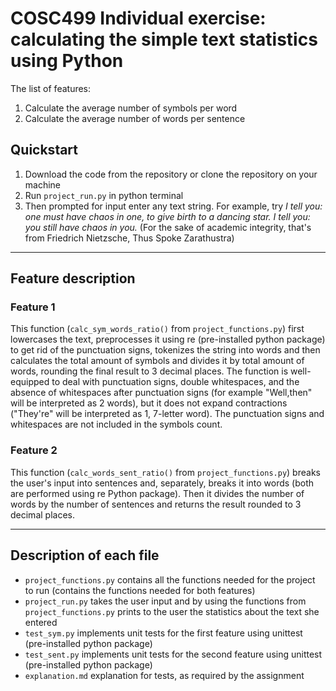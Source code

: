 # COSC499 Individual exercise: calculating the simple text statistics using Python

The list of features:

1. Calculate the average number of symbols per word
2. Calculate the average number of words per sentence

## Quickstart

1. Download the code from the repository or clone the repository on your machine
2. Run `project_run.py` in python terminal
3. Then prompted for input enter any text string. For example, try _I tell you: one must have chaos in one, to give birth to a dancing star. I tell you: you still have chaos in you._ (For the sake of academic integrity, that's from Friedrich Nietzsche, Thus Spoke Zarathustra)

- - - -

## Feature description

### Feature 1

This function (`calc_sym_words_ratio()` from `project_functions.py`) first lowercases the text, preprocesses it using re (pre-installed python package) to get rid of the punctuation signs, tokenizes the string into words and then calculates the total amount of symbols and divides it by total amount of words, rounding the final result to 3 decimal places. The function is well-equipped to deal with punctuation signs, double whitespaces, and the absence of whitespaces after punctuation signs (for example "Well,then" will be interpreted as 2 words), but it does not expand contractions ("They're" will be interpreted as 1, 7-letter word). The punctuation signs and whitespaces are not included in the symbols count.

### Feature 2

This function (`calc_words_sent_ratio()` from `project_functions.py`) breaks the user's input into sentences and, separately, breaks it into words (both are performed using re Python package). Then it divides the number of words by the number of sentences and returns the result rounded to 3 decimal places.
- - - -

## Description of each file

- `project_functions.py` contains all the functions needed for the project to run (contains the functions needed for both features)
- `project_run.py` takes the user input and by using the functions from `project_functions.py` prints to the user the statistics about the text she entered
- `test_sym.py` implements unit tests for the first feature using unittest (pre-installed python package)
- `test_sent.py` implements unit tests for the second feature using unittest (pre-installed python package)
- `explanation.md` explanation for tests, as required by the assignment
